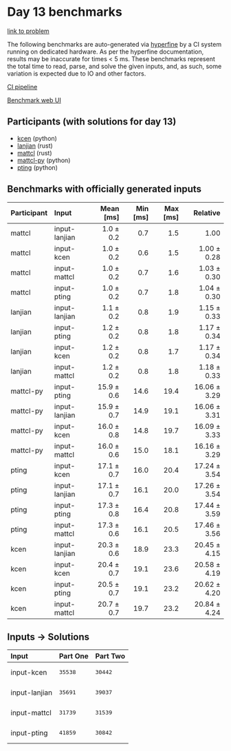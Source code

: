 # Day 13 benchmarks

[link to problem](https://adventofcode.com/2023/day/13)

The following benchmarks are auto-generated via
[hyperfine](https://github.com/sharkdp/hyperfine) by a CI system running on
dedicated hardware. As per the hyperfine documentation, results may be
inaccurate for times < 5 ms. These benchmarks represent the total time to read,
parse, and solve the given inputs, and, as such, some variation is expected due
to IO and other factors.

[CI pipeline](http://ci.papercode.net:8080/teams/main/pipelines/aoc2023)

[Benchmark web UI](https://aoc.ancalagon.black)


## Participants (with solutions for day 13)

- [kcen](https://github.com/kcen/aoc2023) (python)
- [lanjian](https://github.com/lanjian/aoc-2023) (rust)
- [mattcl](https://github.com/mattcl/aoc2023) (rust)
- [mattcl-py](https://github.com/mattcl/aoc2023-py) (python)
- [pting](https://github.com/pting/aoc2023) (python)


## Benchmarks with officially generated inputs

| Participant | Input | Mean [ms] | Min [ms] | Max [ms] | Relative |
|:---|:---|---:|---:|---:|---:|
| mattcl | input-lanjian | 1.0 ± 0.2 | 0.7 | 1.5 | 1.00 |
| mattcl | input-kcen | 1.0 ± 0.2 | 0.6 | 1.5 | 1.00 ± 0.28 |
| mattcl | input-mattcl | 1.0 ± 0.2 | 0.7 | 1.6 | 1.03 ± 0.30 |
| mattcl | input-pting | 1.0 ± 0.2 | 0.7 | 1.8 | 1.04 ± 0.30 |
| lanjian | input-lanjian | 1.1 ± 0.2 | 0.8 | 1.9 | 1.15 ± 0.33 |
| lanjian | input-pting | 1.2 ± 0.2 | 0.8 | 1.8 | 1.17 ± 0.34 |
| lanjian | input-kcen | 1.2 ± 0.2 | 0.8 | 1.7 | 1.17 ± 0.34 |
| lanjian | input-mattcl | 1.2 ± 0.2 | 0.8 | 1.8 | 1.18 ± 0.33 |
| mattcl-py | input-pting | 15.9 ± 0.6 | 14.6 | 19.4 | 16.06 ± 3.29 |
| mattcl-py | input-lanjian | 15.9 ± 0.7 | 14.9 | 19.1 | 16.06 ± 3.31 |
| mattcl-py | input-kcen | 16.0 ± 0.8 | 14.8 | 19.7 | 16.09 ± 3.33 |
| mattcl-py | input-mattcl | 16.0 ± 0.6 | 15.0 | 18.1 | 16.16 ± 3.29 |
| pting | input-kcen | 17.1 ± 0.7 | 16.0 | 20.4 | 17.24 ± 3.54 |
| pting | input-lanjian | 17.1 ± 0.7 | 16.1 | 20.0 | 17.26 ± 3.54 |
| pting | input-pting | 17.3 ± 0.8 | 16.4 | 20.8 | 17.44 ± 3.59 |
| pting | input-mattcl | 17.3 ± 0.6 | 16.1 | 20.5 | 17.46 ± 3.56 |
| kcen | input-lanjian | 20.3 ± 0.6 | 18.9 | 23.3 | 20.45 ± 4.15 |
| kcen | input-kcen | 20.4 ± 0.7 | 19.1 | 23.6 | 20.58 ± 4.19 |
| kcen | input-pting | 20.5 ± 0.7 | 19.1 | 23.2 | 20.62 ± 4.20 |
| kcen | input-mattcl | 20.7 ± 0.7 | 19.7 | 23.2 | 20.84 ± 4.24 |


## Inputs -> Solutions

| Input | Part One | Part Two |
|:---|:---|:---|
|input-kcen|<pre>35538</pre>|<pre>30442</pre>|
|input-lanjian|<pre>35691</pre>|<pre>39037</pre>|
|input-mattcl|<pre>31739</pre>|<pre>31539</pre>|
|input-pting|<pre>41859</pre>|<pre>30842</pre>|